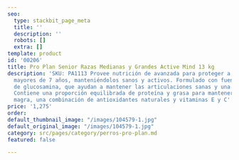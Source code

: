 ```yaml
---
seo:
  type: stackbit_page_meta
  title: ''
  description: ''
  robots: []
  extra: []
template: product
id: '00206'
title: Pro Plan Senior Razas Medianas y Grandes Active Mind 13 kg
description: 'SKU: PA1113 Provee nutrición de avanzada para proteger a los perros
  mayores de 7 años, manteniéndolos sanos y activos. Formulado con fuentes naturales
  de glucosamina, que ayudan a mantener las articulaciones sanas y una movilidad óptima.
  Contiene una proporción equilibrada de proteína y grasa para mantener la masa muscular
  magra, una combinación de antioxidantes naturales y vitaminas E y C'
price: '1,275'
order: 
default_thumbnail_image: "/images/104579-1.jpg"
default_original_image: "/images/104579-1.jpg"
category: src/pages/category/perros-pro-plan.md
featured: false

---
```

